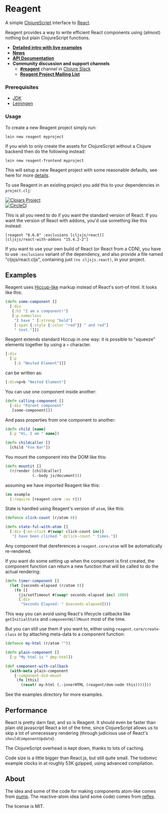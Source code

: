 
# Reagent

A simple [ClojureScript](http://github.com/clojure/clojurescript) interface to [React](http://facebook.github.io/react/).

Reagent provides a way to write efficient React components using (almost) nothing but plain ClojureScript functions.

  * **[Detailed intro with live examples](http://reagent-project.github.io/)**
  * **[News](http://reagent-project.github.io/news/index.html)**
  * **[API Documentation](http://reagent-project.github.io/docs/master/)**
  * **Community discussion and support channels**
    * **[#reagent](https://clojurians.slack.com/messages/reagent/)** channel in [Clojure Slack](http://clojurians.net/)
    * **[Reagent Project Mailing List](https://groups.google.com/forum/#!forum/reagent-project)**

### Prerequisites

* [JDK](http://www.azul.com/downloads/zulu/)
* [Leiningen](http://leiningen.org/)

### Usage

To create a new Reagent project simply run:

    lein new reagent myproject

If you wish to only create the assets for ClojureScript without a Clojure backend then do the following instead:

    lein new reagent-frontend myproject

This will setup a new Reagent project with some reasonable defaults, see here for more [details](https://github.com/reagent-project/reagent-template). 

To use Reagent in an existing project you add this to your dependencies in `project.clj`:

[![Clojars Project](http://clojars.org/reagent/latest-version.svg)](http://clojars.org/reagent) <br>
[![CircleCI](https://circleci.com/gh/reagent-project/reagent.svg?style=svg)](https://circleci.com/gh/reagent-project/reagent)

This is all you need to do if you want the standard version of React. If you want the version of React with addons, you'd use something like this instead:

    [reagent "0.6.0" :exclusions [cljsjs/react]]
    [cljsjs/react-with-addons "15.4.2-2"]

If you want to use your own build of React (or React from a CDN), you have to use `:exclusions` variant of the dependency, and also provide a file named "cljsjs/react.cljs", containing just `(ns cljsjs.react)`, in your project.


## Examples

Reagent uses [Hiccup-like](https://github.com/weavejester/hiccup) markup instead of React's sort-of html. It looks like this:

```clj
(defn some-component []
  [:div
   [:h3 "I am a component!"]
   [:p.someclass 
    "I have " [:strong "bold"]
    [:span {:style {:color "red"}} " and red"]
    " text."]])
```

Reagent extends standard Hiccup in one way: it is possible to "squeeze" elements together by using a `>` character.

```clj
[:div
  [:p
    [:b "Nested Element"]]]
```
      
can be written as:
      
```clj
[:div>p>b "Nested Element"]
```        

You can use one component inside another:

```clj
(defn calling-component []
  [:div "Parent component"
   [some-component]])
```

And pass properties from one component to another:

```clj
(defn child [name]
  [:p "Hi, I am " name])

(defn childcaller []
  [child "Foo Bar"])
```

You mount the component into the DOM like this:

```clj
(defn mountit []
  (r/render [childcaller]
            (.-body js/document)))
```

assuming we have imported Reagent like this:

```clj
(ns example
  (:require [reagent.core :as r]))
```

State is handled using Reagent's version of `atom`, like this:

```clj
(defonce click-count (r/atom 0))

(defn state-ful-with-atom []
  [:div {:on-click #(swap! click-count inc)}
   "I have been clicked " @click-count " times."])
```

Any component that dereferences a `reagent.core/atom` will be automatically re-rendered.

If you want do some setting up when the component is first created, the component function can return a new function that will be called to do the actual rendering:

```clj
(defn timer-component []
  (let [seconds-elapsed (r/atom 0)]
    (fn []
      (js/setTimeout #(swap! seconds-elapsed inc) 1000)
      [:div
       "Seconds Elapsed: " @seconds-elapsed])))
```

This way you can avoid using React's lifecycle callbacks like `getInitialState` and `componentWillMount` most of the time.

But you can still use them if you want to, either using `reagent.core/create-class` or by attaching meta-data to a component function:

```clj
(defonce my-html (r/atom ""))

(defn plain-component []
  [:p "My html is " @my-html])

(def component-with-callback
  (with-meta plain-component
    {:component-did-mount
     (fn [this]
       (reset! my-html (.-innerHTML (reagent/dom-node this))))}))
```

See the examples directory for more examples.


## Performance

React is pretty darn fast, and so is Reagent. It should even be faster than plain old javascript React a lot of the time, since ClojureScript allows us to skip a lot of unnecessary rendering (through judicious use of React's `shouldComponentUpdate`).

The ClojureScript overhead is kept down, thanks to lots of caching.

Code size is a little bigger than React.js, but still quite small. The todomvc example clocks in at roughly 53K gzipped, using advanced compilation.


## About

The idea and some of the code for making components atom-like comes from [pump](https://github.com/piranha/pump). The reactive-atom idea (and some code) comes from [reflex](https://github.com/lynaghk/reflex).

The license is MIT.
